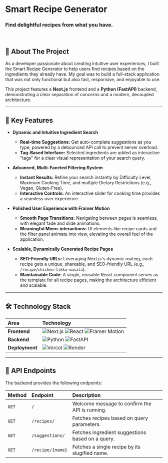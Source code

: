 # Smart Recipe Generator 

### Find delightful recipes from what you have.

<br/>

## 📖 About The Project

As a developer passionate about creating intuitive user experiences, I built the Smart Recipe Generator to help users find recipes based on the ingredients they already have. My goal was to build a full-stack application that was not only functional but also fast, responsive, and enjoyable to use.

This project features a **Next.js** frontend and a **Python (FastAPI)** backend, demonstrating a clear separation of concerns and a modern, decoupled architecture.

---

## 🚀 Key Features

* **Dynamic and Intuitive Ingredient Search**
    * **Real-time Suggestions:** Get auto-complete suggestions as you type, powered by a debounced API call to prevent server overload.
    * **Tag-Based Interface:** Selected ingredients are added as interactive "tags" for a clear visual representation of your search query.

* **Advanced, Multi-Faceted Filtering System**
    * **Instant Results:** Refine your search instantly by Difficulty Level, Maximum Cooking Time, and multiple Dietary Restrictions (e.g., Vegan, Gluten-Free).
    * **Interactive Controls:** An interactive slider for cooking time provides a seamless user experience.

* **Polished User Experience with Framer Motion**
    * **Smooth Page Transitions:** Navigating between pages is seamless, with elegant fade and slide animations.
    * **Meaningful Micro-interactions:** UI elements like recipe cards and the filter panel animate into view, elevating the overall feel of the application.

* **Scalable, Dynamically Generated Recipe Pages**
    * **SEO-Friendly URLs:** Leveraging Next.js's dynamic routing, each recipe gets a unique, shareable, and SEO-friendly URL (e.g., `/recipe/chicken-tikka-masala`).
    * **Maintainable Code:** A single, reusable React component serves as the template for all recipe pages, making the architecture efficient and scalable.

---

## 🛠️ Technology Stack

| Area       | Technology                                                                                                                              |
| :--------- | :-------------------------------------------------------------------------------------------------------------------------------------- |
| **Frontend** | ![Next.js](https://img.shields.io/badge/Next-black?style=for-the-badge&logo=next.js&logoColor=white) ![React](https://img.shields.io/badge/react-%2320232a.svg?style=for-the-badge&logo=react&logoColor=%2361DAFB) ![Framer Motion](https://img.shields.io/badge/Framer-black?style=for-the-badge&logo=framer&logoColor=blue) |
| **Backend** | ![Python](https://img.shields.io/badge/python-3670A0?style=for-the-badge&logo=python&logoColor=ffdd54) ![FastAPI](https://img.shields.io/badge/FastAPI-005571?style=for-the-badge&logo=fastapi)                                                                                                                  |
| **Deployment** | ![Vercel](https://img.shields.io/badge/Vercel-000000?style=for-the-badge&logo=vercel&logoColor=white) ![Render](https://img.shields.io/badge/Render-46E3B7?style=for-the-badge&logo=render&logoColor=white)                                                                                                                  |

---

## 📝 API Endpoints

The backend provides the following endpoints:

| Method | Endpoint              | Description                                        |
| :----- | :-------------------- | :------------------------------------------------- |
| `GET`  | `/`                   | Welcome message to confirm the API is running.     |
| `GET`  | `/recipes/`           | Fetches recipes based on query parameters.         |
| `GET`  | `/suggestions/`       | Fetches ingredient suggestions based on a query.   |
| `GET`  | `/recipe/{name}`      | Fetches a single recipe by its slugified name.     |

